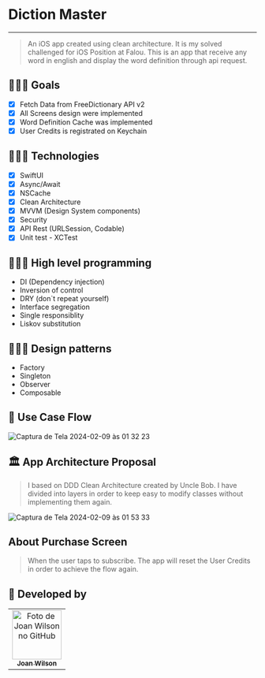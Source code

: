 # Diction Master
<hr>

> An iOS app created using clean architecture. It is my solved challenged for iOS Position at Falou. This is an app that receive any word in english and display the word definition through api request.

## 👩🏾‍💻 Goals
- [x] Fetch Data from FreeDictionary API v2
- [x] All Screens design were implemented
- [x] Word Definition Cache was implemented
- [x] User Credits is registrated on Keychain

## 👩🏾‍💻 Technologies
- [x] SwiftUI
- [x] Async/Await
- [x] NSCache
- [x] Clean Architecture
- [x] MVVM (Design System components)
- [x] Security
- [x] API Rest (URLSession, Codable)
- [x] Unit test - XCTest

## 👩🏾‍💻 High level programming
- DI (Dependency injection)
- Inversion of control
- DRY (don`t repeat yourself)
- Interface segregation
- Single responsiblity
- Liskov substitution

## 👩🏾‍💻 Design patterns
- Factory
- Singleton
- Observer
- Composable

## 🧐 Use Case Flow
![Captura de Tela 2024-02-09 às 01 32 23](https://github.com/JoanWilson/desafio-fractal/assets/48629647/3b1b8587-90e7-4a0a-8138-d8f9f722b476)

## 🏛️ App Architecture Proposal
> I based on DDD Clean Architecture created by Uncle Bob. I have divided into layers in order to keep easy to modify classes without implementing them again.

![Captura de Tela 2024-02-09 às 01 53 33](https://github.com/JoanWilson/diction-master/assets/48629647/4b51ac5a-d43f-4692-8b7d-e379ba73d4e0)


## About Purchase Screen
> When the user taps to subscribe. The app will reset the User Credits in order to achieve the flow again.


## 🤝 Developed by


<table>
  <tr>
    <td align="center">
      <a href="#">
        <img src="https://avatars.githubusercontent.com/u/48629647?v=4" width="100px;" alt="Foto de Joan Wilson no GitHub"/><br>
        <sub>
          <b>Joan Wilson</b>
        </sub>
      </a>
    </td>
      </a>
    </td>
  </tr>
</table>
